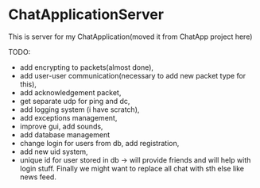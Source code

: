 # ChatApplicationServer
This is server for my ChatApplication(moved it from ChatApp project here)
 
 TODO:
   * add encrypting to packets(almost done), 
   * add user-user communication(necessary to add new packet type for this),
   * add acknowledgement packet,
   * get separate udp for ping and dc,
   * add logging system (i have scratch),
   * add exceptions management,
   * improve gui, add sounds,
   * add database management
   * change login for users from db, add registration, 
   * add new uid system,
   * unique id for user stored in db -> will provide friends and will help with login stuff. 
     Finally we might want to replace all chat with sth else like news feed.
